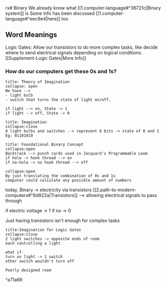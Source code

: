 rx# Binary
We already know what [[1.computer-language#^36721c|Binary system]] is
Some info has been discussed [[1.computer-language#^eec9e4|here]] too

## Word Meanings
Logic Gates: Allow our transistors to do more complex tasks, like decide where to send electrical signals depending on logical conditions. [[Supplement-Logic Gates|More Info]]

### How do our computers get these 0s and 1s?
```ad-note
title: Theory of Imagination
collapse: open
We have -->
- light bulb 
- switch that turns the state of light on/off. 

if light --> on, State -> 1
if light --> off, State -> 0
```
```ad-note
title: Imagination
collapse:close
8 light bulbs and switches --> represent 8 bits -> state of 0 and 1
Eg: 01101010
```
```ad-important
title: Foundational Binary Concept
collapse:open
Backtrack --> punch cards used in Jacquard's Programmable Loom
if hole -> hook thread --> on
if no-hole -> no hook thread --> off
```
```ad-attention
collapse:open
By just translating the combination of 0s and 1s
computer could calculate any possible amount of numbers
```
today, Binary -> electricity via transistors
[[2.path-to-modern-computers#^8d922a|Transistors]] --> allowing electrical signals to pass through

if electric voltage -> 1
if no -> 0

Just having transistors isn't enough for complex tasks

```ad-note
title:Imagination for Logic Gates
collapse:close
2 light switches -> opposite ends of room
each controlling a light

what if-
turn on light -> 1 switch
other switch wouldn't turn off

Poorly designed room
```

^a71a66
